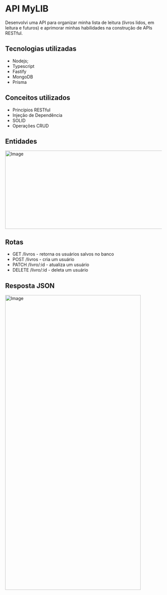# API MyLIB

Desenvolvi uma API para organizar minha lista de leitura (livros lidos, em leitura e futuros) e aprimorar minhas habilidades na construção de APIs RESTful.

## Tecnologias utilizadas
- Nodejs;
- Typescript
- Fastify
- MongoDB
- Prisma

## Conceitos utilizados
- Princípios RESTful
- Injeção de Dependência
- SOLID
- Operações CRUD

## Entidades
<img width="697" height="251" alt="Image" src="https://github.com/user-attachments/assets/2355863f-5417-4281-ba54-d55faeee9406" />

## Rotas
- GET /livros - retorna os usuários salvos no banco
- POST /livros - cria um usuário
- PATCH /livro/:id - atualiza um usuário
- DELETE /livro/:id - deleta um usuário

## Resposta JSON
<img width="436" height="945" alt="Image" src="https://github.com/user-attachments/assets/54b66c60-0439-4a6d-9302-205dfa4457b0" />
